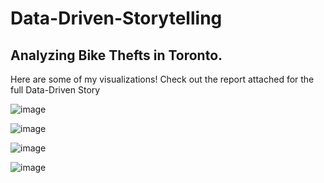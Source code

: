 # Data-Driven-Storytelling
## Analyzing Bike Thefts in Toronto. 
Here are some of my visualizations! Check out the report attached for the full Data-Driven Story
 
![image](https://github.com/khushil-sketch/Data-Driven-Storytelling/assets/52947378/74d432aa-7600-4163-a68c-02fb904bc979)

![image](https://github.com/khushil-sketch/Data-Driven-Storytelling/assets/52947378/f3c8eb92-54ac-4448-8444-366e24628530)

![image](https://github.com/khushil-sketch/Data-Driven-Storytelling/assets/52947378/b22e7aea-3307-49e9-aa8d-38ced0f7faad)

![image](https://github.com/khushil-sketch/Data-Driven-Storytelling/assets/52947378/83fd4856-b740-4ca8-9535-7575b9a1760a)



